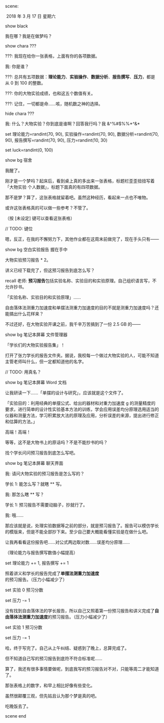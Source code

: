 scene:

​	2018 年 3 月 17 日 星期六

show black

我在哪？我是在做梦吗？

show chara ???

???: 我现在给你一张表格，上面有你的各项数据。

我: 你是谁？

???: 总共有五项数据：**理论能力**、**实验操作**、**数据分析**、**报告撰写**、**压力**，都是从 0 到 100 的整数。

???: 你的大物实验成绩，也和这五个数值有关。

???: 记住，一切都是命……咳，随机数之神的选择。

hide chara ???

我: 什么？大物实验？你到底是谁啊？回答我行吗？我 &^%#$%%\*^&\*

set 理论能力=randint(70, 90), 实验操作=randint(70, 90), 数据分析=randint(70, 90), 报告撰写=randint(70, 90), 压力=randint(10, 30)

set luck=randint(0, 100)

show bg 宿舍

我醒了。

刚才是一个梦吗？起床后，看到桌上真的多出来一张表格，标题栏歪歪扭扭写着「大物实验 个人数据」，标题下面真的有四项数据。

那不是梦？算了，这张表格就留着吧。虽然这种经历，看起来一点也不唯物。

或许这张表格真的可以做一些参考？不管了。

（按 [未设定] 键可以查看这张表格）

// TODO: 键位

嗯，反正，在我的不懈努力下，其他作业都在这周末前做完了，现在手头只有——

show bg 空白实验报告 握在手中

大物实验预习报告 * 2。

讲义已经下载完了，但这预习报告到底怎么写？

recall 老师: **预习报告**包括实验名称、实验目的和实验原理。自己组织语言写，不允许抄书。

「实验名称、实验目的和实验原理」……

自由落体法测重力加速度和单摆法测重力加速度的目的不就是测重力加速度吗？还能搞出什么花样来？

不过还好，在大物实验开课之前，我千辛万苦搞到了一份 2.5 GB 的——

show bg 笔记本屏幕 文件管理器

「学长们的大物实验报告集」！

打开了张力学长的报告文件夹。据说，我校每一个做过大物实验的人，可能不知道主管老师叫什么，但一定都知道他的名字。

// TODO: 用真名？

show bg 笔记本屏幕 Word 文档

让我研读一下……「单摆的设计与研究」，应该就是这个文件了。

「实验目的：利用经典的单摆公式、给出的器材和对重力加速度 g 的测量精度的要求，进行简单的设计性实验基本方法的训练，学会应用误差均分原理选用适当的仪器和测量方法，学习积累放大法的原理及应用，分析误差的来源，提出进行修正和估算的方法。」

高端！高端！

等等，这不是大物书上的原话吗？不是不能抄书的吗？

找个学长问问预习报告到底怎么写吧。

show bg 笔记本屏幕 聊天界面

我: 请问大物实验的预习报告是怎么写的？

学长 1: 能怎么写？就瞎 \*\* 写。

我: 那怎么瞎 \*\* 写？

学长 1: 预习报告不需要动脑子，抄就行了。

我: 哦……

那应该就是说，处理实验数据等之前的部分，就是预习报告了。报告可以模仿学长的模版来，但是不能全部抄下来。至少自己要大概能看懂实验是在做什么吧。

让我再看看这份报告吧……对公式两边取对数……误差均分原理……

（理论能力与报告撰写数值小幅提高）

set 理论能力 += 1, 报告撰写 += 1

照着讲义和学长的报告完成了**单摆法测重力加速度**的预习报告。（压力小幅减少了）

set 实验 0 预习分数

set 压力 -= 1

没有找到自由落体法的学长报告，所以自己又照着第一份预习报告和讲义完成了**自由落体法测重力加速度**的预习报告。（压力小幅减少了）

set 实验 1 预习分数

set 压力 -= 1

哈，终于写完了。自己从上午纠结、疑惑到了晚上，总算完成了。

但不知道自己写的预习报告到底符不符合标准呢……

算了，我还有很多事情要做呢，到底我写的预习报告对不对，只能等周二才能知道了。

那张表格上的数字，和早上相比好像有些变化。

虽然很颠覆三观，但先姑且认为那个梦是真的吧。

吃晚饭去了。

scene end